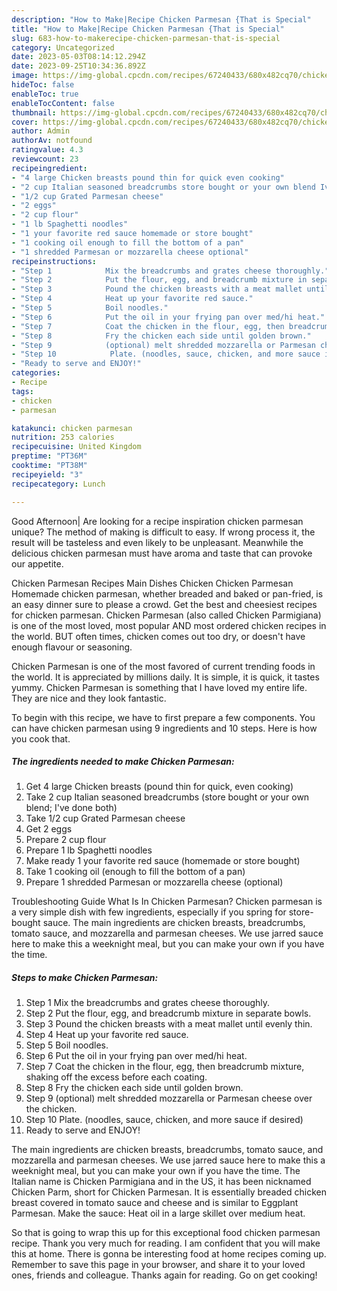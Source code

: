 ```yaml
---
description: "How to Make|Recipe Chicken Parmesan {That is Special"
title: "How to Make|Recipe Chicken Parmesan {That is Special"
slug: 683-how-to-makerecipe-chicken-parmesan-that-is-special
category: Uncategorized
date: 2023-05-03T08:14:12.294Z
date: 2023-09-25T10:34:36.892Z
image: https://img-global.cpcdn.com/recipes/67240433/680x482cq70/chicken-parmesan-recipe-main-photo.jpg
hideToc: false
enableToc: true
enableTocContent: false
thumbnail: https://img-global.cpcdn.com/recipes/67240433/680x482cq70/chicken-parmesan-recipe-main-photo.jpg
cover: https://img-global.cpcdn.com/recipes/67240433/680x482cq70/chicken-parmesan-recipe-main-photo.jpg
author: Admin
authorAv: notfound
ratingvalue: 4.3
reviewcount: 23
recipeingredient:
- "4 large Chicken breasts pound thin for quick even cooking"
- "2 cup Italian seasoned breadcrumbs store bought or your own blend Ive done both"
- "1/2 cup Grated Parmesan cheese"
- "2 eggs"
- "2 cup flour"
- "1 lb Spaghetti noodles"
- "1 your favorite red sauce homemade or store bought"
- "1 cooking oil enough to fill the bottom of a pan"
- "1 shredded Parmesan or mozzarella cheese optional"
recipeinstructions:
- "Step 1            Mix the breadcrumbs and grates cheese thoroughly."
- "Step 2            Put the flour, egg, and breadcrumb mixture in separate bowls."
- "Step 3            Pound the chicken breasts with a meat mallet until evenly thin."
- "Step 4            Heat up your favorite red sauce."
- "Step 5            Boil noodles."
- "Step 6            Put the oil in your frying pan over med/hi heat."
- "Step 7            Coat the chicken in the flour, egg, then breadcrumb mixture, shaking off the excess before each coating."
- "Step 8            Fry the chicken each side until golden brown."
- "Step 9            (optional) melt shredded mozzarella or Parmesan cheese over the chicken."
- "Step 10            Plate. (noodles, sauce, chicken, and more sauce if desired)"
- "Ready to serve and ENJOY!"
categories:
- Recipe
tags:
- chicken
- parmesan

katakunci: chicken parmesan 
nutrition: 253 calories
recipecuisine: United Kingdom
preptime: "PT36M"
cooktime: "PT38M"
recipeyield: "3"
recipecategory: Lunch

---
```



Good Afternoon| Are looking for a recipe inspiration chicken parmesan unique? The method of making is difficult to easy. If wrong process it, the result will be tasteless and even likely to be unpleasant. Meanwhile the delicious chicken parmesan must have aroma and taste that can provoke our appetite.





Chicken Parmesan Recipes Main Dishes Chicken Chicken Parmesan Homemade chicken parmesan, whether breaded and baked or pan-fried, is an easy dinner sure to please a crowd. Get the best and cheesiest recipes for chicken parmesan. Chicken Parmesan (also called Chicken Parmigiana) is one of the most loved, most popular AND most ordered chicken recipes in the world. BUT often times, chicken comes out too dry, or doesn&#39;t have enough flavour or seasoning.

Chicken Parmesan is one of the most favored of current trending foods in the world. It is appreciated by millions daily. It is simple, it is quick, it tastes yummy. Chicken Parmesan is something that I have loved my entire life. They are nice and they look fantastic.


To begin with this recipe, we have to first prepare a few components. You can have chicken parmesan using 9 ingredients and 10 steps. Here is how you cook that.

<!--inarticleads1-->

##### The ingredients needed to make Chicken Parmesan:

1. Get 4 large Chicken breasts (pound thin for quick, even cooking)
1. Take 2 cup Italian seasoned breadcrumbs (store bought or your own blend; I&#39;ve done both)
1. Take 1/2 cup Grated Parmesan cheese
1. Get 2 eggs
1. Prepare 2 cup flour
1. Prepare 1 lb Spaghetti noodles
1. Make ready 1 your favorite red sauce (homemade or store bought)
1. Take 1 cooking oil (enough to fill the bottom of a pan)
1. Prepare 1 shredded Parmesan or mozzarella cheese (optional)


Troubleshooting Guide What Is In Chicken Parmesan? Chicken parmesan is a very simple dish with few ingredients, especially if you spring for store-bought sauce. The main ingredients are chicken breasts, breadcrumbs, tomato sauce, and mozzarella and parmesan cheeses. We use jarred sauce here to make this a weeknight meal, but you can make your own if you have the time. 

<!--inarticleads2-->

##### Steps to make Chicken Parmesan:

1. Step 1            Mix the breadcrumbs and grates cheese thoroughly.
1. Step 2            Put the flour, egg, and breadcrumb mixture in separate bowls.
1. Step 3            Pound the chicken breasts with a meat mallet until evenly thin.
1. Step 4            Heat up your favorite red sauce.
1. Step 5            Boil noodles.
1. Step 6            Put the oil in your frying pan over med/hi heat.
1. Step 7            Coat the chicken in the flour, egg, then breadcrumb mixture, shaking off the excess before each coating.
1. Step 8            Fry the chicken each side until golden brown.
1. Step 9            (optional) melt shredded mozzarella or Parmesan cheese over the chicken.
1. Step 10            Plate. (noodles, sauce, chicken, and more sauce if desired)
1. Ready to serve and ENJOY!

The main ingredients are chicken breasts, breadcrumbs, tomato sauce, and mozzarella and parmesan cheeses. We use jarred sauce here to make this a weeknight meal, but you can make your own if you have the time. The Italian name is Chicken Parmigiana and in the US, it has been nicknamed Chicken Parm, short for Chicken Parmesan. It is essentially breaded chicken breast covered in tomato sauce and cheese and is similar to Eggplant Parmesan. Make the sauce: Heat oil in a large skillet over medium heat. 

So that is going to wrap this up for this exceptional food chicken parmesan recipe. Thank you very much for reading. I am confident that you will make this at home. There is gonna be interesting food at home recipes coming up. Remember to save this page in your browser, and share it to your loved ones, friends and colleague. Thanks again for reading. Go on get cooking!
